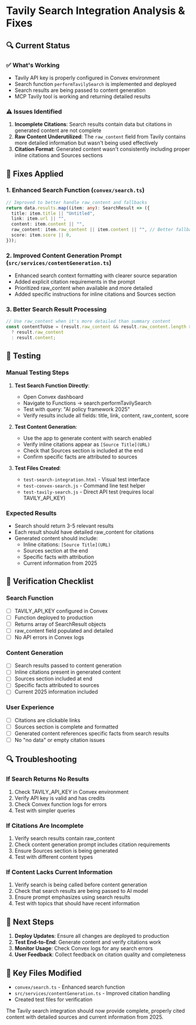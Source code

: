 # Tavily Search Integration Analysis & Fixes

## 🔍 Current Status

### ✅ What's Working
- Tavily API key is properly configured in Convex environment
- Search function `performTavilySearch` is implemented and deployed
- Search results are being passed to content generation
- MCP Tavily tool is working and returning detailed results

### ⚠️ Issues Identified
1. **Incomplete Citations**: Search results contain data but citations in generated content are not complete
2. **Raw Content Underutilized**: The `raw_content` field from Tavily contains more detailed information but wasn't being used effectively
3. **Citation Format**: Generated content wasn't consistently including proper inline citations and Sources sections

## 🔧 Fixes Applied

### 1. Enhanced Search Function (`convex/search.ts`)
```typescript
// Improved to better handle raw_content and fallbacks
return data.results.map((item: any): SearchResult => ({
  title: item.title || "Untitled",
  link: item.url || "",
  content: item.content || "",
  raw_content: item.raw_content || item.content || "", // Better fallback handling
  score: item.score || 0,
}));
```

### 2. Improved Content Generation Prompt (`src/services/contentGeneration.ts`)
- Enhanced search context formatting with clearer source separation
- Added explicit citation requirements in the prompt
- Prioritized raw_content when available and more detailed
- Added specific instructions for inline citations and Sources section

### 3. Better Search Result Processing
```typescript
// Use raw_content when it's more detailed than summary content
const contentToUse = (result.raw_content && result.raw_content.length > result.content.length) 
  ? result.raw_content 
  : result.content;
```

## 🧪 Testing

### Manual Testing Steps
1. **Test Search Function Directly**:
   - Open Convex dashboard
   - Navigate to Functions → search:performTavilySearch
   - Test with query: "AI policy framework 2025"
   - Verify results include all fields: title, link, content, raw_content, score

2. **Test Content Generation**:
   - Use the app to generate content with search enabled
   - Verify inline citations appear as `[Source Title](URL)`
   - Check that Sources section is included at the end
   - Confirm specific facts are attributed to sources

3. **Test Files Created**:
   - `test-search-integration.html` - Visual test interface
   - `test-convex-search.js` - Command line test helper
   - `test-tavily-search.js` - Direct API test (requires local TAVILY_API_KEY)

### Expected Results
- Search should return 3-5 relevant results
- Each result should have detailed raw_content for citations
- Generated content should include:
  - Inline citations: `[Source Title](URL)`
  - Sources section at the end
  - Specific facts with attribution
  - Current information from 2025

## 🚀 Verification Checklist

### Search Function
- [ ] TAVILY_API_KEY configured in Convex
- [ ] Function deployed to production
- [ ] Returns array of SearchResult objects
- [ ] raw_content field populated and detailed
- [ ] No API errors in Convex logs

### Content Generation
- [ ] Search results passed to content generation
- [ ] Inline citations present in generated content
- [ ] Sources section included at end
- [ ] Specific facts attributed to sources
- [ ] Current 2025 information included

### User Experience
- [ ] Citations are clickable links
- [ ] Sources section is complete and formatted
- [ ] Generated content references specific facts from search results
- [ ] No "no data" or empty citation issues

## 🔍 Troubleshooting

### If Search Returns No Results
1. Check TAVILY_API_KEY in Convex environment
2. Verify API key is valid and has credits
3. Check Convex function logs for errors
4. Test with simpler queries

### If Citations Are Incomplete
1. Verify search results contain raw_content
2. Check content generation prompt includes citation requirements
3. Ensure Sources section is being generated
4. Test with different content types

### If Content Lacks Current Information
1. Verify search is being called before content generation
2. Check that search results are being passed to AI model
3. Ensure prompt emphasizes using search results
4. Test with topics that should have recent information

## 📝 Next Steps

1. **Deploy Updates**: Ensure all changes are deployed to production
2. **Test End-to-End**: Generate content and verify citations work
3. **Monitor Usage**: Check Convex logs for any search errors
4. **User Feedback**: Collect feedback on citation quality and completeness

## 🔗 Key Files Modified

- `convex/search.ts` - Enhanced search function
- `src/services/contentGeneration.ts` - Improved citation handling
- Created test files for verification

The Tavily search integration should now provide complete, properly cited content with detailed sources and current information from 2025.